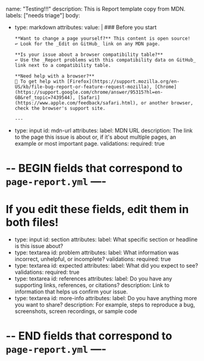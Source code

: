 name: "Testing!!!"
description: This is Report template copy from MDN.
labels: ["needs triage"]
body:
  - type: markdown
    attributes:
      value: |
        ### Before you start

        **Want to change a page yourself?** This content is open source!
        ↩ Look for the _Edit on GitHub_ link on any MDN page.

        **Is your issue about a browser compatibility table?**
        ↩ Use the _Report problems with this compatibility data on GitHub_ link next to a compatibility table.

        **Need help with a browser?**
        🙋 To get help with [Firefox](https://support.mozilla.org/en-US/kb/file-bug-report-or-feature-request-mozilla), [Chrome](https://support.google.com/chrome/answer/95315?hl=en-GB&ref_topic=7439544), [Safari](https://www.apple.com/feedback/safari.html), or another browser, check the browser's support site.

        ---
  - type: input
    id: mdn-url
    attributes:
      label: MDN URL
      description: The link to the page this issue is about or, if it's about multiple pages, an example or most important page.
    validations:
      required: true
  # -- BEGIN fields that correspond to `page-report.yml` —-
  # If you edit these fields, edit them in both files!
  - type: input
    id: section
    attributes:
      label: What specific section or headline is this issue about?
  - type: textarea
    id: problem
    attributes:
      label: What information was incorrect, unhelpful, or incomplete?
    validations:
      required: true
  - type: textarea
    id: expected
    attributes:
      label: What did you expect to see?
    validations:
      required: true
  - type: textarea
    id: references
    attributes:
      label: Do you have any supporting links, references, or citations?
      description: Link to information that helps us confirm your issue.
  - type: textarea
    id: more-info
    attributes:
      label: Do you have anything more you want to share?
      description: For example, steps to reproduce a bug, screenshots, screen recordings, or sample code
  # -- END fields that correspond to `page-report.yml` —-
